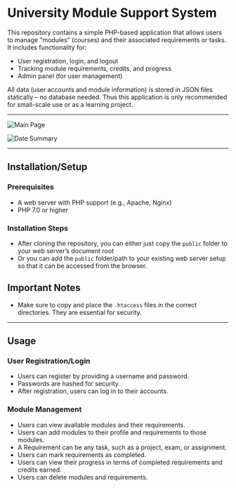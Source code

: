 # University Module Support System

This repository contains a simple PHP-based application that allows users to manage “modules” (courses) and their associated requirements or tasks. It includes functionality for:
 - User registration, login, and logout
 - Tracking module requirements, credits, and progress
 - Admin panel (for user management)

All data (user accounts and module information) is stored in JSON files statically – no database needed. Thus this application is only recommended for small-scale use or as a learning project.

---

![Main Page](https://github.com/user-attachments/assets/0b884fb2-cb85-4f0e-bf4e-2fdfdfa31bf9)

![Date Summary](https://github.com/user-attachments/assets/4d08a3b3-a4b8-4d4f-98f8-88be8011f7e2)


---

## Installation/Setup

### Prerequisites
- A web server with PHP support (e.g., Apache, Nginx)
- PHP 7.0 or higher

### Installation Steps
- After cloning the repository, you can either just copy the `public` folder to your web server’s document root
- Or you can add the `public` folder/path to your existing web server setup so that it can be accessed from the browser.

## Important Notes
- Make sure to copy and place the `.htaccess` files in the correct directories. They are essential for security.

---

## Usage

### User Registration/Login
- Users can register by providing a username and password.
- Passwords are hashed for security.
- After registration, users can log in to their accounts.

### Module Management
- Users can view available modules and their requirements.
- Users can add modules to their profile and requirements to those modules.
- A Requirement can be any task, such as a project, exam, or assignment.
- Users can mark requirements as completed.
- Users can view their progress in terms of completed requirements and credits earned.
- Users can delete modules and requirements.
